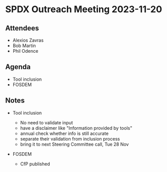 # SPDX Outreach Meeting 2023-11-20

## Attendees

* Alexios Zavras
* Bob Martin
* Phil Odence

## Agenda

- Tool inclusion
- FOSDEM

## Notes

* Tool inclusion
  - No need to validate input
  - have a disclaimer like "Information provided by tools"
  - annual check whether info is still accurate
  - separate their validation from inclusion process
  - bring it to next Steering Committee call, Tue 28 Nov

* FOSDEM
  - CfP published

